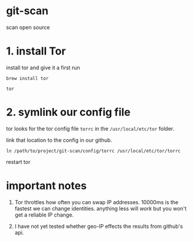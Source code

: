 git-scan
========

scan open source

# 1. install Tor

install tor and give it a first run

`brew install tor`

`tor`

# 2. symlink our config file

tor looks for the tor config file `torrc` in the `/usr/local/etc/tor` folder.  

link that location to the config in our github.  

`ln /path/to/project/git-scan/config/torrc /usr/local/etc/tor/torrc`

restart tor

# important notes

1.  Tor throttles how often you can swap IP addresses.  10000ms is the fastest we can change identities. anything less will *work* but you won't get a reliable IP change.

2.  I have not yet tested whether geo-IP effects the results from github's api.  

